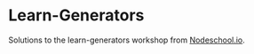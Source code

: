 # Learn-Generators

Solutions to the learn-generators workshop from [Nodeschool.io](https://nodeschool.io).

